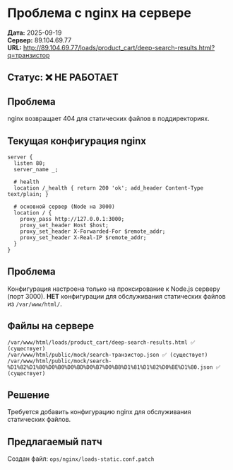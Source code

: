 # Проблема с nginx на сервере

**Дата:** 2025-09-19  
**Сервер:** 89.104.69.77  
**URL:** http://89.104.69.77/loads/product_cart/deep-search-results.html?q=транзистор  

## Статус: ❌ НЕ РАБОТАЕТ

## Проблема
nginx возвращает 404 для статических файлов в поддиректориях.

## Текущая конфигурация nginx
```nginx
server {
  listen 80;
  server_name _;

  # health
  location /_health { return 200 'ok'; add_header Content-Type text/plain; }    

  # основной сервер (Node на 3000)
  location / {
    proxy_pass http://127.0.0.1:3000;
    proxy_set_header Host $host;
    proxy_set_header X-Forwarded-For $remote_addr;
    proxy_set_header X-Real-IP $remote_addr;
  }
}
```

## Проблема
Конфигурация настроена только на проксирование к Node.js серверу (порт 3000).
**НЕТ** конфигурации для обслуживания статических файлов из `/var/www/html/`.

## Файлы на сервере
```
/var/www/html/loads/product_cart/deep-search-results.html ✅ (существует)
/var/www/html/public/mock/search-транзистор.json ✅ (существует)
/var/www/html/public/mock/search-%D1%82%D1%80%D0%B0%D0%BD%D0%B7%D0%B8%D1%81%D1%82%D0%BE%D1%80.json ✅ (существует)
```

## Решение
Требуется добавить конфигурацию nginx для обслуживания статических файлов.

## Предлагаемый патч
Создан файл: `ops/nginx/loads-static.conf.patch`
